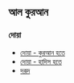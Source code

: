 ## আল কুরআন

### দোয়া
 - [দোয়া - কুরআন হতে](dua_quran.md)
 - [দোয়া - হাদিস হতে](dua_hadith.md)
 - [দরূদ](durood.md)

<!--
**quran2/quran2** is a ✨ _special_ ✨ repository because its `README.md` (this file) appears on your GitHub profile.

Here are some ideas to get you started:

- 🔭 I’m currently working on ...
- 🌱 I’m currently learning ...
- 👯 I’m looking to collaborate on ...
- 🤔 I’m looking for help with ...
- 💬 Ask me about ...
- 📫 How to reach me: ...
- 😄 Pronouns: ...
- ⚡ Fun fact: ...
-->
